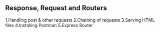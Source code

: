 ## Response, Request and Routers
1.Handling post & other requests
2.Chaining of requests
3.Serving HTML files
4.Installing Postman
5.Express Router
